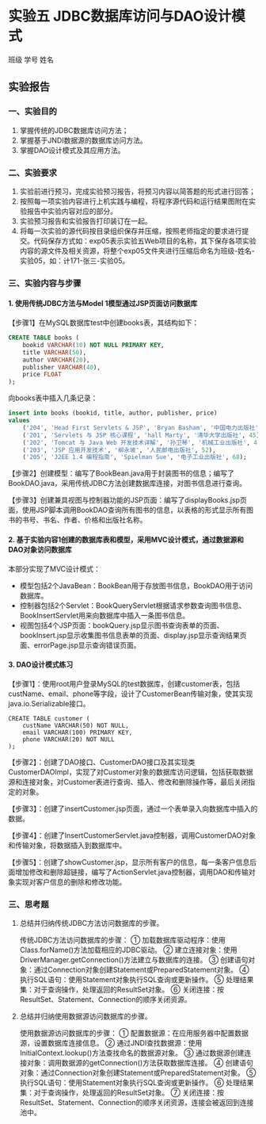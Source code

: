 # 实验五  JDBC数据库访问与DAO设计模式

班级                       学号                        姓名                   
## 实验报告

### 一、实验目的

1. 掌握传统的JDBC数据库访问方法；
2. 掌握基于JNDI数据源的数据库访问方法。
3. 掌握DAO设计模式及其应用方法。

### 二、实验要求

1. 实验前进行预习，完成实验预习报告，将预习内容以简答题的形式进行回答；
2. 按照每一项实验内容进行上机实践与编程，将程序源代码和运行结果图附在实验报告中实验内容对应的部分。
3. 实验预习报告和实验报告打印装订在一起。
4. 将每一次实验的源代码按目录组织保存并压缩，按照老师指定的要求进行提交。代码保存方式如：exp05表示实验五Web项目的名称，其下保存各项实验内容的源文件及相关资源，将整个exp05文件夹进行压缩后命名为班级-姓名-实验05，如：计171-张三-实验05。

### 三、实验内容与步骤

#### 1. 使用传统JDBC方法与Model 1模型通过JSP页面访问数据库

【步骤1】在MySQL数据库test中创建books表，其结构如下：

```sql
CREATE TABLE books (
    bookid VARCHAR(10) NOT NULL PRIMARY KEY,
    title VARCHAR(50),
    author VARCHAR(20),
    publisher VARCHAR(40),
    price FLOAT 
);
```

向books表中插入几条记录：

```sql
insert into books (bookid, title, author, publisher, price)
values
    ('204', 'Head First Servlets & JSP', 'Bryan Basham', '中国电力出版社', 98),
    ('201', 'Servlets 与 JSP 核心课程', 'hall Marty', '清华大学出版社', 45),
    ('202', 'Tomcat 与 Java Web 开发技术详解', '孙卫琴', '机械工业出版社', 45),
    ('203', 'JSP 应用开发技术', '柳永坡', '人民邮电出版社', 52),
    ('205', 'J2EE 1.4 编程指南', 'Spielman Sue', '电子工业出版社', 68);
```

【步骤2】创建模型：编写了BookBean.java用于封装图书的信息；编写了BookDAO.java，采用传统JDBC方法创建数据库连接，对图书信息进行查询。

【步骤3】创建兼具视图与控制器功能的JSP页面：编写了displayBooks.jsp页面，使用JSP脚本调用BookDAO查询所有图书的信息，以表格的形式显示所有图书的书号、书名、作者、价格和出版社名称。

#### 2. 基于实验内容1创建的数据库表和模型，采用MVC设计模式，通过数据源和DAO对象访问数据库

本部分实现了MVC设计模式：
- 模型包括2个JavaBean：BookBean用于存放图书信息，BookDAO用于访问数据库。
- 控制器包括2个Servlet：BookQueryServlet根据请求参数查询图书信息、BookInsertServlet用来向数据库中插入一条图书信息。
- 视图包括4个JSP页面：bookQuery.jsp显示图书查询表单的页面、bookInsert.jsp显示收集图书信息表单的页面、display.jsp显示查询结果页面、errorPage.jsp显示查询错误页面。

#### 3. DAO设计模式练习

【步骤1】：使用root用户登录MySQL的test数据库，创建customer表，包括custName、email、phone等字段，设计了CustomerBean传输对象，使其实现java.io.Serializable接口。

```
CREATE TABLE customer (
    custName VARCHAR(50) NOT NULL,
    email VARCHAR(100) PRIMARY KEY,
    phone VARCHAR(20) NOT NULL
);
```

【步骤2】：创建了DAO接口、CustomerDAO接口及其实现类CustomerDAOImpl，实现了对Customer对象的数据库访问逻辑，包括获取数据源和连接对象，对Customer表进行查询、插入、修改和删除操作等，最后关闭指定的对象。

【步骤3】：创建了insertCustomer.jsp页面，通过一个表单录入向数据库中插入的数据。

【步骤4】：创建了InsertCustomerServlet.java控制器，调用CustomerDAO对象和传输对象，将数据插入到数据库中。

【步骤5】：创建了showCustomer.jsp，显示所有客户的信息，每一条客户信息后面增加修改和删除超链接，编写了ActionServlet.java控制器，调用DAO和传输对象实现对客户信息的删除和修改功能。

### 三、思考题

1. 总结并归纳传统JDBC方法访问数据库的步骤。

   传统JDBC方法访问数据库的步骤：
   ① 加载数据库驱动程序：使用Class.forName()方法加载相应的JDBC驱动。
   ② 建立连接对象：使用DriverManager.getConnection()方法建立与数据库的连接。
   ③ 创建语句对象：通过Connection对象创建Statement或PreparedStatement对象。
   ④ 执行SQL语句：使用Statement对象执行SQL查询或更新操作。
   ⑤ 处理结果集：对于查询操作，处理返回的ResultSet对象。
   ⑥ 关闭连接：按ResultSet、Statement、Connection的顺序关闭资源。

2. 总结并归纳使用数据源访问数据库的步骤。

   使用数据源访问数据库的步骤：
   ① 配置数据源：在应用服务器中配置数据源，设置数据库连接信息。
   ② 通过JNDI查找数据源：使用InitialContext.lookup()方法查找命名的数据源对象。
   ③ 通过数据源创建连接对象：调用数据源的getConnection()方法获取数据库连接。
   ④ 创建语句对象：通过Connection对象创建Statement或PreparedStatement对象。
   ⑤ 执行SQL语句：使用Statement对象执行SQL查询或更新操作。
   ⑥ 处理结果集：对于查询操作，处理返回的ResultSet对象。
   ⑦ 关闭连接：按ResultSet、Statement、Connection的顺序关闭资源，连接会被返回到连接池中。